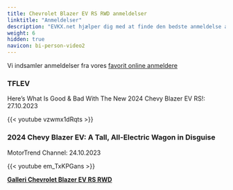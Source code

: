```yaml
---
title: Chevrolet Blazer EV RS RWD anmeldelser
linktitle: "Anmeldelser"
description: "EVKX.net hjælper dig med at finde den bedste anmeldelse af denne model."
weight: 6
hidden: true
navicon: bi-person-video2
---
```

Vi indsamler anmeldelser fra vores [favorit online anmeldere](../../../../../guides/evreviewers/)

<div class="container text-center shadow p-2 pe-4 mb-5 bg-body-tertiary rounded border">
<h3>TFLEV</h3>
<p>Here’s What Is Good & Bad With The New 2024 Chevy Blazer EV RS!: 27.10.2023</p>

{{< youtube vzwmx1dRqts >}}

</div>
<div class="container text-center shadow p-2 pe-4 mb-5 bg-body-tertiary rounded border">
<h3>2024 Chevy Blazer EV: A Tall, All-Electric Wagon in Disguise</h3>
<p>MotorTrend Channel: 24.10.2023</p>

{{< youtube em_TxKPGans >}}

</div>
<div class="mt-3 mb-3">
<a href="../gallery/" class="text-decoration-none text-black">
<strong><i class="bi-arrow-left"></i>Galleri  </strong>
</a>
<a href="../" class="text-decoration-none text-black float-end">
<strong>Chevrolet Blazer EV RS RWD <i class="bi-arrow-right"></i></strong>
</a>
</div>
